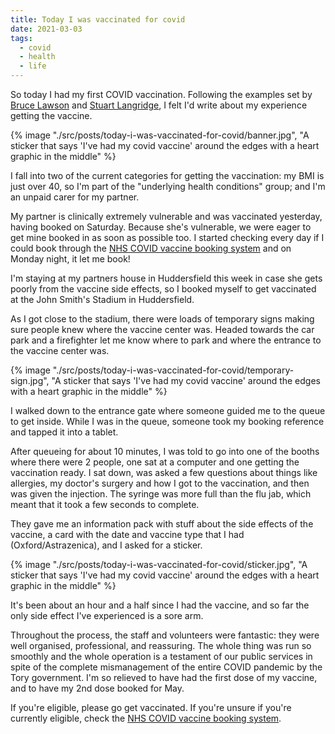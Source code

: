 ```yaml
---
title: Today I was vaccinated for covid
date: 2021-03-03
tags:
  - covid
  - health
  - life
---
```


So today I had my first COVID vaccination. Following the examples set by [Bruce Lawson](https://www.brucelawson.co.uk/2021/i-got-vaccinated-for-covid/) and [Stuart Langridge](https://www.kryogenix.org/days/2021/01/28/today-i-was-vaccinated-for-covid/), I felt I'd write about my experience getting the vaccine.

<!-- excerpt -->

{% image "./src/posts/today-i-was-vaccinated-for-covid/banner.jpg", "A sticker that says 'I've had my covid vaccine' around the edges with a heart graphic in the middle" %}

I fall into two of the current categories for getting the vaccination: my BMI is just over 40, so I'm part of the "underlying health conditions" group; and I'm an unpaid carer for my partner.

My partner is clinically extremely vulnerable and was vaccinated yesterday, having booked on Saturday. Because she's vulnerable, we were eager to get mine booked in as soon as possible too. I started checking every day if I could book through the [NHS COVID vaccine booking system](https://www.nhs.uk/conditions/coronavirus-covid-19/coronavirus-vaccination/book-coronavirus-vaccination/) and on Monday night, it let me book!

I'm staying at my partners house in Huddersfield this week in case she gets poorly from the vaccine side effects, so I booked myself to get vaccinated at the John Smith's Stadium in Huddersfield.

As I got close to the stadium, there were loads of temporary signs making sure people knew where the vaccine center was. Headed towards the car park and a firefighter let me know where to park and where the entrance to the vaccine center was.

{% image "./src/posts/today-i-was-vaccinated-for-covid/temporary-sign.jpg", "A sticker that says 'I've had my covid vaccine' around the edges with a heart graphic in the middle" %}

I walked down to the entrance gate where someone guided me to the queue to get inside. While I was in the queue, someone took my booking reference and tapped it into a tablet.

After queueing for about 10 minutes, I was told to go into one of the booths where there were 2 people, one sat at a computer and one getting the vaccination ready. I sat down, was asked a few questions about things like allergies, my doctor's surgery and how I got to the vaccination, and then was given the injection. The syringe was more full than the flu jab, which meant that it took a few seconds to complete.

They gave me an information pack with stuff about the side effects of the vaccine, a card with the date and vaccine type that I had (Oxford/Astrazenica), and I asked for a sticker.

{% image "./src/posts/today-i-was-vaccinated-for-covid/sticker.jpg", "A sticker that says 'I've had my covid vaccine' around the edges with a heart graphic in the middle" %}

It's been about an hour and a half since I had the vaccine, and so far the only side effect I've experienced is a sore arm.

Throughout the process, the staff and volunteers were fantastic: they were well organised, professional, and reassuring. The whole thing was run so smoothly and the whole operation is a testament of our public services in spite of the complete mismanagement of the entire COVID pandemic by the Tory government. I'm so relieved to have had the first dose of my vaccine, and to have my 2nd dose booked for May.

If you're eligible, please go get vaccinated. If you're unsure if you're currently eligible, check the [NHS COVID vaccine booking system](https://www.nhs.uk/conditions/coronavirus-covid-19/coronavirus-vaccination/book-coronavirus-vaccination/).
